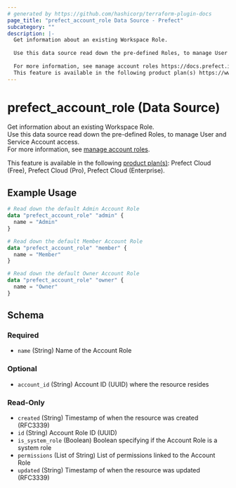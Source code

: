 ```yaml
---
# generated by https://github.com/hashicorp/terraform-plugin-docs
page_title: "prefect_account_role Data Source - Prefect"
subcategory: ""
description: |-
  Get information about an existing Workspace Role.
  
  Use this data source read down the pre-defined Roles, to manage User and Service Account access.
  
  For more information, see manage account roles https://docs.prefect.io/v3/manage/cloud/manage-users/manage-roles#manage-account-roles.
  This feature is available in the following product plan(s) https://www.prefect.io/pricing: Prefect Cloud (Free), Prefect Cloud (Pro), Prefect Cloud (Enterprise).
---
```


# prefect_account_role (Data Source)

Get information about an existing Workspace Role.
<br>
Use this data source read down the pre-defined Roles, to manage User and Service Account access.
<br>
For more information, see [manage account roles](https://docs.prefect.io/v3/manage/cloud/manage-users/manage-roles#manage-account-roles).


This feature is available in the following [product plan(s)](https://www.prefect.io/pricing): Prefect Cloud (Free), Prefect Cloud (Pro), Prefect Cloud (Enterprise).

## Example Usage

```terraform
# Read down the default Admin Account Role
data "prefect_account_role" "admin" {
  name = "Admin"
}

# Read down the default Member Account Role
data "prefect_account_role" "member" {
  name = "Member"
}

# Read down the default Owner Account Role
data "prefect_account_role" "owner" {
  name = "Owner"
}
```

<!-- schema generated by tfplugindocs -->
## Schema

### Required

- `name` (String) Name of the Account Role

### Optional

- `account_id` (String) Account ID (UUID) where the resource resides

### Read-Only

- `created` (String) Timestamp of when the resource was created (RFC3339)
- `id` (String) Account Role ID (UUID)
- `is_system_role` (Boolean) Boolean specifying if the Account Role is a system role
- `permissions` (List of String) List of permissions linked to the Account Role
- `updated` (String) Timestamp of when the resource was updated (RFC3339)
